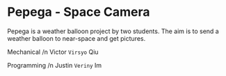 # Pepega - Space Camera

Pepega is a weather balloon project by two students. The aim is to send a weather balloon to near-space and get pictures.

Mechanical /n
Victor `Virsyo` Qiu

Programming /n
Justin `Veriny` Im

